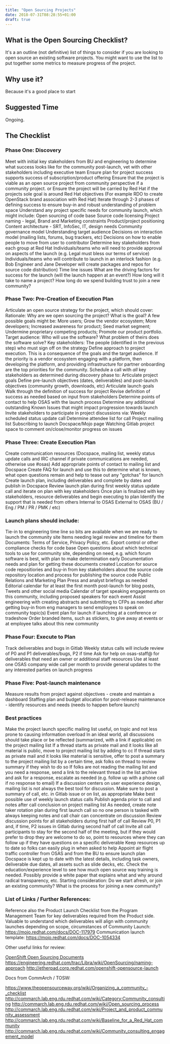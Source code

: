 ```yaml
---
title: "Open Sourcing Projects"
date: 2018-07-31T08:28:55+01:00
draft: true
---
```


## What is the Open Sourcing Checklist?

It's a an outline (not definitive) list of things to consider if you are looking to open source an existing software projects. You might want to use the list to put together some metrics to measure progress of the project.


## Why use  it?

Because it's a good place to start

## Suggested Time

Ongoing.

## The Checklist

### Phase One: Discovery
Meet with initial key stakeholders from BU and engineering to determine what success looks like for the community post-launch, vet with other stakeholders including executive team
Ensure plan for project success supports success of subscription/product offering
Ensure that the project is viable as an open source project from community perspective if a community project.
or
Ensure the project will be carried by Red Hat if the projects sole goal is around Red Hat objectives (For example RDO to create OpenStack brand association with Red Hat)
Iterate through 2-3 phases of defining success to ensure buy-in and robust understanding of problem space
Understand any project specific needs for community launch, which might include:
Open sourcing of code base
Source code licensing
Project naming - legal, Brand and Marketing constraints
Product/project positioning
Content architecture - SRT, InfoSec, IT, design needs
Community governance model
Understanding target audience
Decisions on interaction model (mailing lists, forums, bug trackers, etc)
Decisions on how to enable people to move from user to contributor
Determine key stakeholders from each group at Red Hat
Individuals/teams who will need to provide approval on aspects of the launch (e.g. Legal must bless our terms of service)
Individuals/teams who will contribute to launch in an interlock fashion (e.g. Bob Engineer and Jane Developer will create packages and repos for source code distribution)
Time line issues
What are the driving factors for success for the launch (will the launch happen at an event?)
How long will it take to name a project?
How long do we spend building trust to join a new community?


### Phase Two: Pre-Creation of Execution Plan


Articulate an open source strategy for the project, which should cover:
Rationale: Why are we open sourcing the project? What is the goal? A few possible goals might be: More users; Grow the vendor ecosystem; More developers; Increased awareness for product; Seed market segment; Undermine proprietary competing products; Promote our product portfolio.
Target audience: Who will use the software? What problem of theirs does the software solve?
Key stakeholders: The people (identified in the previous step) who must sign off on the strategy
Define approach to project execution. This is a consequence of the goals and the target audience. If the priority is a vendor ecosystem engaging with a platform, then developing the platform, and providing infrastructure for partner onboarding are the top priorities for the community.
Schedule a call with *all* key stakeholders as determined during discovery phase to:
Articulate project goals
Define pre-launch objectives (dates, deliverables) and post-launch objectives (community growth, downloads, etc)
  Articulate launch goals
  Walk through the definition of success for project
Revise definition of success as needed based on input from stakeholders
Determine points of contact to help OSAS with the launch process
Determine any additional outstanding Known Issues that might impact progression towards launch
Invite stakeholders to participate in project discussions via:
Weekly scheduled status update call
Determine attendee list for call
Project mailing list
Subscribing to launch Docspace/Mojo page
Watching Gitlab project space to comment on/close/monitor progress on issues


### Phase Three: Create Execution Plan


Create communication resources (Docspace, mailing list, weekly status update calls and IRC channel if private communications are needed, otherwise use #osas)
Add appropriate points of contact to mailing list and Docspace
Create FAQ for launch and use this to determine what is known, what open questions remain and help to tease out any "gotchas" for launch
Create launch plan, including deliverables and complete by dates and publish in Docspace
Review launch plan during first weekly status update call and iterate on plan with key stakeholders
Once plan is finalized with key stakeholders, resource deliverables and begin executing to plan
Identify the support that is needed from others
Internal to OSAS
External to OSAS (BU / Eng / PM / PR / PMK / etc)


### Launch plans should include:

Tie-in to engineering time line so bits are available when we are ready to launch the community site
Items needing legal review and timeline for them
Documents: Terms of Service, Privacy Policy, etc.
Export control or other compliance checks for code base
Open questions about which technical tools to use for community site, depending on need, e.g. which forum software is best, with plan to make determination early
Documentation needs and plan for getting these documents created
Location for source code repositiories and buy-in from key stakeholders about the source code repository location and process for publishing the source code
Public Relations and Marketing Plan
Press and analyst briefings as needed
Editorial calendar for at least the first month post-launch for blog posts, Tweets and other social media
Calendar of target speaking engagements on this community, including proposed speakers for each event
Assist engineering with creating abstracts and submitting to CFPs as needed after getting buy-in from eng managers to send employees to speak on community topic(s)
Event plan for launch if launching at a conference or tradeshow
Order branded items, such as stickers, to give away at events or at employee talks about this new community


### Phase Four: Execute to Plan




Track deliverables and bugs in Gitlab
Weekly status calls will include review of P0 and P1 deliverables/bugs, P2 if time
Ask for help on osas-staff@ for deliverables that need an owner or additional staff resources
Use at least one OSAS company wide call per month to provide general updates to the any interested parties on launch progress


### Phase Five: Post-launch maintenance


Measure results from project against objectives - create and maintain a dashboard
Staffing plan and budget allocation for post-release maintenance - identify resources and needs (needs to happen before launch)


### Best practices


Make the project launch specific mailing list useful, on topic and not less prone to causing information overload
In an ideal world, all discussions should take place or be reflected (summarized, with a link if applicable) on the project mailing list
If a thread starts as private mail and it looks like all material is public, move to project mailing list by adding to cc
If thread starts as private mail and it looks like material is sensitive, offer to post a summary to the project mailing list by a certain time, ask folks on thread to review summary if they wish to do so
If folks are not reading the mailing list and you need a response, send a link to the relevant thread in the list archive and ask for a response, escalate as needed (e.g. follow up with a phone call if no response to email)
If a discussion centers on user experience design, mailing list is not always the best tool for discussion. Make sure to post a summary of call, etc. in Gitlab issue or on list, as appropriate
Make best possible use of weekly launch status calls
Publish agenda prior to call and notes after call conclusion on project mailing list
As needed, create note taker rotation plan during first launch call so no one person is tasked with always keeping notes and call chair can concentrate on discussion
Review discussion points for all stakeholders during first half of call
Review P0, P1 and, if time, P2 issues in Gitlab during second half of call
Invite all call participants to stay for the second half of the meeting, but if they would prefer to drop they are welcome to do so, point to resources where they can follow up if they have questions on a specific deliverable
Keep resources up to date so folks can easily plug in when asked to help
Appoint air flight traffic controller from OSAS and from the BU to ensure launch plan Docspace is kept up to date with the latest details, including task owners, deliverable due dates, all assets such as slide decks, etc.
Check the education/experience level to see how much open source way training is needed. Possibly provide a white paper that explains what and why around radical transparency, etc.
Starting consideration: Do we start afresh, or join an existing community? What is the process for joining a new community?




### List of Links / Further References:


Reference  also the Product Launch Checklist from the Program Management Team for  key deliverables required from the Product side. Valuable to understand  which deliverables will align with community launches depending on scope, circumstances of Community Launch: https://mojo.redhat.com/docs/DOC-117979
Communication launch template: https://mojo.redhat.com/docs/DOC-1054334


Other useful links for review:


[OpenShift Open Sourcing Documents](https://engineering.redhat.com/trac/Libra/wiki/OpenSourcing)
https://engineering.redhat.com/trac/Libra/wiki/OpenSourcing/naming-approach
http://etherpad.corp.redhat.com/openshift-opensource-launch


Docs from CommArch / TOSW:


https://www.theopensourceway.org/wiki/Organizing_a_community_-_checklist
http://commarch.lab.eng.rdu.redhat.com/wiki/Category:Community_consulting
http://commarch.lab.eng.rdu.redhat.com/wiki/Open_sourcing_process
http://commarch.lab.eng.rdu.redhat.com/wiki/Project_and_product_community_assessment
http://commarch.lab.eng.rdu.redhat.com/wiki/Baseline_for_a_Red_Hat_community
http://commarch.lab.eng.rdu.redhat.com/wiki/Community_consulting_engagement_model
